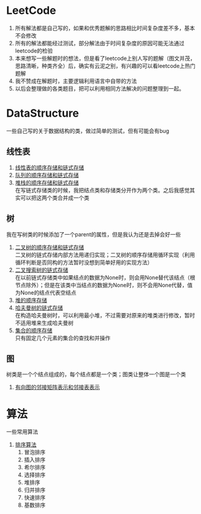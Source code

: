 # LeetCode
1. 所有解法都是自己写的，如果和优秀题解的思路相比时间复杂度差不多，基本不会修改
2. 所有的解法都能经过测试，部分解法由于时间复杂度的原因可能无法通过leetcode的检验
3. 本来想写一些解题时的想法，但是看了leetcode上别人写的题解（图文并茂，思路清晰，种类齐全）后，确实有云泥之别，有兴趣的可以看leetcode上热门题解
4. 我不赞成在解题时，主要逻辑利用语言中自带的方法
5. 以后会整理做的各类题目，把可以利用相同方法解决的问题整理到一起。
# DataStructure
一些自己写的关于数据结构的类，做过简单的测试，但有可能会有bug
## 线性表
1. [线性表的顺序存储和链式存储](DataStructure/LinearList.py)
2. [队列的顺序存储和链式存储](DataStructure/QueueClass.py)
3. [堆栈的顺序存储和链式存储](DataStructure/StackClass.py)  
在写链式存储类的时候，我把结点类和存储类分开作为两个类。之后我感觉其实可以把这两个类合并成一个类

## 树
我在写树类的时候添加了一个parent的属性，但是我认为还是去掉会好一些
1. [二叉树的顺序存储和链式存储](DataStructure/TreeClass.py)  
二叉树的链式存储内部方法用递归实现；二叉树的顺序存储用循环实现（利用循环判断是否同构的方法暂时没想到简单好用的实现方法）
2. [二叉搜索树的链式存储](DataStructure/BinarySearchTreeClass.py)  
在以前链式存储类中如果结点的数据为None时，则会用None替代该结点（根节点除外）；但是在该类中当结点的数据为None时，则不会用None代替，值为None的结点代表空结点  
3. [堆的顺序存储](DataStructure/HeapClass.py)
4. [哈夫曼树的链式存储](DataStructure/HuffmanTreeClass.py)  
在构造哈夫曼树时，可以利用最小堆，不过需要对原来的堆类进行修改，暂时不适用堆来生成哈夫曼树
5. [集合的顺序存储](DataStructure/SetClass.py)  
只有固定几个元素的集合的查找和并操作

## 图
树类是一个个结点组成的，每个结点都是一个类；图类让整体一个图是一个类
1. [有向图的邻接矩阵表示和邻接表表示](DataStructure/GraphClass.py)

# 算法
一些常用算法
1. [排序算法](Algorithms/SortAlgorithms.py)
    1. 冒泡排序
    2. 插入排序 
    3. 希尔排序
    4. 选择排序
    5. 堆排序
    6. 归并排序
    7. 快速排序
    8. 基数排序  


